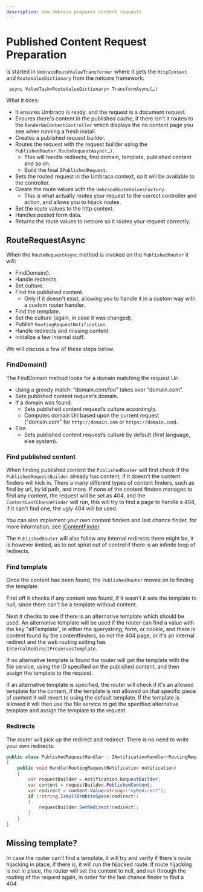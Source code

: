 ```yaml
---
description: How Umbraco prepares content requests
---
```


# Published Content Request Preparation

Is started in `UmbracoRouteValueTransformer` where it gets the `HttpContext` and `RouteValueDictionary` from the netcore framework:

```
 async ValueTask<RouteValueDictionary> TransformAsync(…)
```

What it does:

* It ensures Umbraco is ready, and the request is a document request.
* Ensures there's content in the published cache, if there isn't it routes to the `RenderNoContentController` which displays the no content page you see when running a fresh install.
* Creates a published request builder.
* Routes the request with the request builder using the `PublishedRouter.RouteRequestAsync(…)`.
  * This will handle redirects, find domain, template, published content and so on.
  * Build the final `IPublishedRequest`.
* Sets the routed request in the Umbraco context, so it will be available to the controller.
* Create the route values with the `UmbracoRouteValuesFactory`.
  * This is what actually routes your request to the correct controller and action, and allows you to hijack routes.
* Set the route values to the http context.
* Handles posted form data.
* Returns the route values to netcore so it routes your request correctly.

## RouteRequestAsync

When the `RouteRequestAsync` method is invoked on the `PublishedRouter` it will:

* FindDomain().
* Handle redirects.
* Set culture.
* Find the published content.
  * Only if it doesn't exist, allowing you to handle it in a custom way with a custom router handler.
* Find the template.
* Set the culture (again, in case it was changed).
* Publish `RoutingRequestNotification`.
* Handle redirects and missing content.
* Initialize a few internal stuff.

We will discuss a few of these steps below.

### FindDomain()

The FindDomain method looks for a domain matching the request Uri

* Using a greedy match: “domain.com/foo” takes over “domain.com”.
* Sets published content request’s domain.
* If a domain was found.
  * Sets published content request’s culture accordingly.
  * Computes domain Uri based upon the current request ("domain.com" for `http://domain.com` or `https://domain.com`).
* Else.
  * Sets published content request’s culture by default (first language, else system).

### Find published content

When finding published content the `PublishedRouter` will first check if the `PublishedRequestBuilder` already has content, if it doesn't the content finders will kick in. There a many different types of content finders, such as find by url, by id path, and more. If none of the content finders manages to find any content, the request will be set as 404, and the `ContentLastChanceFinder` will run, this will try to find a page to handle a 404, if it can't find one, the ugly 404 will be used.

You can also implement your own content finders and last chance finder, for more information, see [IContentFinder](icontentfinder.md)

The `PublishedRouter` will also follow any internal redirects there might be, it is however limited, as to not spiral out of control if there is an infinite loop of redirects.

### Find template

Once the content has been found, the `PublishedRouter` moves on to finding the template.

First off it checks if any content was found, if it wasn't it sets the template to null, since there can't be a template without content.

Next it checks to see if there is an alternative template which should be used. An alternative template will be used if the router can find a value with the key "altTemplate", in either the querystring, form, or cookie, and there is content found by the contentfinders, so not the 404 page, or it's an internal redirect and the web routing setting has `InternalRedirectPreservesTemplate`.

If no alternative template is found the router will get the template with the file service, using the ID specified on the published content, and then assign the template to the request.

If an alternative template is specified, the router will check if it's an allowed template for the content, if the template is not allowed on that specific piece of content it will revert to using the default template. If the template is allowed it will then use the file service to get the specified alternative template and assign the template to the request.

### Redirects

The router will pick up the redirect and redirect. There is no need to write your own redirects:

```csharp
public class PublishedRequestHandler : INotificationHandler<RoutingRequestNotification>
{
    public void Handle(RoutingRequestNotification notification)
    {
        var requestBuilder = notification.RequestBuilder;
        var content = requestBuilder.PublishedContent;
        var redirect = content.Value<string>("myRedirect");
        if (!string.IsNullOrWhiteSpace(redirect))
        {
            requestBuilder.SetRedirect(redirect);
        }
    }
}
```

## Missing template?

In case the router can't find a template, it will try and verify if there's route hijacking in place, if there is, it will run the hijacked route. If route hijacking is not in place, the router will set the content to null, and run through the routing of the request again, in order for the last chance finder to find a 404.
